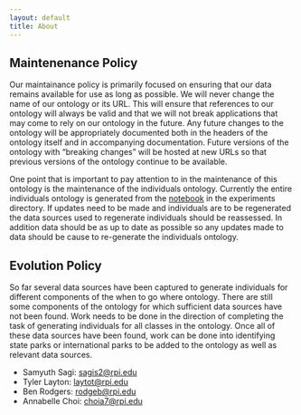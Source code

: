 ```yaml
---
layout: default
title: About
---
```



## Maintenenance Policy

Our maintainance policy is primarily focused on ensuring that our data remains available for use as long as possible. We will never change the name of our ontology or its URL. This will ensure that references to our ontology will always be valid and that we will not break applications that may come to rely on our ontology in the future. Any future changes to the ontology will be appropriately documented both in the headers of the ontology itself and in accompanying documentation. Future versions of the ontology with “breaking changes” will be hosted at new URLs so that previous versions of the ontology continue to be available.

One point that is important to pay attention to in the maintenance of this ontology is the maintenance of the individuals ontology. Currently the entire individuals ontology is generated from the [notebook](experiments/DataScrapingWhenToGoWhere.ipynb) in the experiments directory. If updates need to be made and individuals are to be regenerated the data sources used to regenerate individuals should be reassessed. In addition data should be as up to date as possible so any updates made to data should be cause to re-generate the individuals ontology.

## Evolution Policy

So far several data sources have been captured to generate individuals for different components of the when to go where ontology. There are still some components of the ontology for which sufficient data sources have not been found. Work needs to be done in the direction of completing the task of generating individuals for all classes in the ontology. Once all of these data sources have been found, work can be done into identifying state parks or international parks to be added to the ontology as well as relevant data sources.

- Samyuth Sagi: sagis2@rpi.edu
- Tyler Layton: laytot@rpi.edu
- Ben Rodgers: rodgeb@rpi.edu
- Annabelle Choi: choia7@rpi.edu